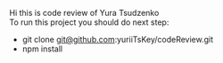 Hi this is code review of Yura Tsudzenko<br />
To run this project you should do next step: <br />
- git clone git@github.com:yuriiTsKey/codeReview.git<br />
- npm install<br />
